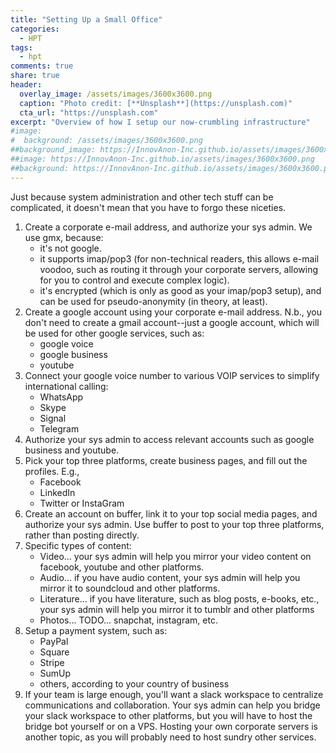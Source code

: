```yaml
---
title: "Setting Up a Small Office"
categories:
  - HPT
tags:
  - hpt
comments: true
share: true
header:
  overlay_image: /assets/images/3600x3600.png
  caption: "Photo credit: [**Unsplash**](https://unsplash.com)"
  cta_url: "https://unsplash.com"
excerpt: "Overview of how I setup our now-crumbling infrastructure"
#image:
#  background: /assets/images/3600x3600.png
##background_image: https://InnovAnon-Inc.github.io/assets/images/3600x3600.png
##image: https://InnovAnon-Inc.github.io/assets/images/3600x3600.png
##background: https://InnovAnon-Inc.github.io/assets/images/3600x3600.png
---
```


Just because system administration and other tech stuff can be complicated,
it doesn't mean that you have to forgo these niceties.

1. Create a corporate e-mail address, and authorize your sys admin.
   We use gmx, because:
   - it's not google.
   - it supports imap/pop3
     (for non-technical readers, this allows e-mail voodoo, such as routing it through your corporate servers, allowing for you to control and execute complex logic).
   - it's encrypted (which is only as good as your imap/pop3 setup), and can be used for pseudo-anonymity (in theory, at least).
2. Create a google account using your corporate e-mail address.
   N.b., you don't need to create a gmail account--just a google account,
   which will be used for other google services, such as:
   - google voice
   - google business
   - youtube
3. Connect your google voice number to various VOIP services to simplify international calling:
   - WhatsApp
   - Skype
   - Signal
   - Telegram
4. Authorize your sys admin to access relevant accounts such as google business and youtube.
5. Pick your top three platforms, create business pages, and fill out the profiles. E.g.,
   - Facebook
   - LinkedIn
   - Twitter or InstaGram
6. Create an account on buffer, link it to your top social media pages, and authorize your sys admin.
   Use buffer to post to your top three platforms, rather than posting directly.
7. Specific types of content:
   - Video... your sys admin will help you mirror your video content on facebook, youtube and other platforms.
   - Audio... if you have audio content, your sys admin will help you mirror it to soundcloud and other platforms.
   - Literature... if you have literature, such as blog posts, e-books, etc., your sys admin will help you mirror it to tumblr and other platforms
   - Photos... TODO... snapchat, instagram, etc.
8. Setup a payment system, such as:
   - PayPal
   - Square
   - Stripe
   - SumUp
   - others, according to your country of business
9. If your team is large enough, you'll want a slack workspace to centralize communications and collaboration.
   Your sys admin can help you bridge your slack workspace to other platforms,
   but you will have to host the bridge bot yourself or on a VPS.
   Hosting your own corporate servers is another topic, as you will probably need to host sundry other services.




